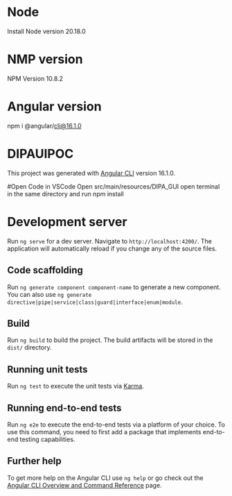 # Node 
Install Node version 20.18.0

# NMP version
NPM Version 10.8.2

# Angular version

npm i @angular/cli@16.1.0

# DIPAUIPOC

This project was generated with [Angular CLI](https://github.com/angular/angular-cli) version 16.1.0.

#Open Code in VSCode
  Open src/main/resources/DIPA_GUI
  open terminal in the same directory and run npm install

# Development server

Run `ng serve` for a dev server. Navigate to `http://localhost:4200/`. The application will automatically reload if you change any of the source files.

## Code scaffolding

Run `ng generate component component-name` to generate a new component. You can also use `ng generate directive|pipe|service|class|guard|interface|enum|module`.

## Build

Run `ng build` to build the project. The build artifacts will be stored in the `dist/` directory.

## Running unit tests

Run `ng test` to execute the unit tests via [Karma](https://karma-runner.github.io).

## Running end-to-end tests

Run `ng e2e` to execute the end-to-end tests via a platform of your choice. To use this command, you need to first add a package that implements end-to-end testing capabilities.

## Further help

To get more help on the Angular CLI use `ng help` or go check out the [Angular CLI Overview and Command Reference](https://angular.io/cli) page.
